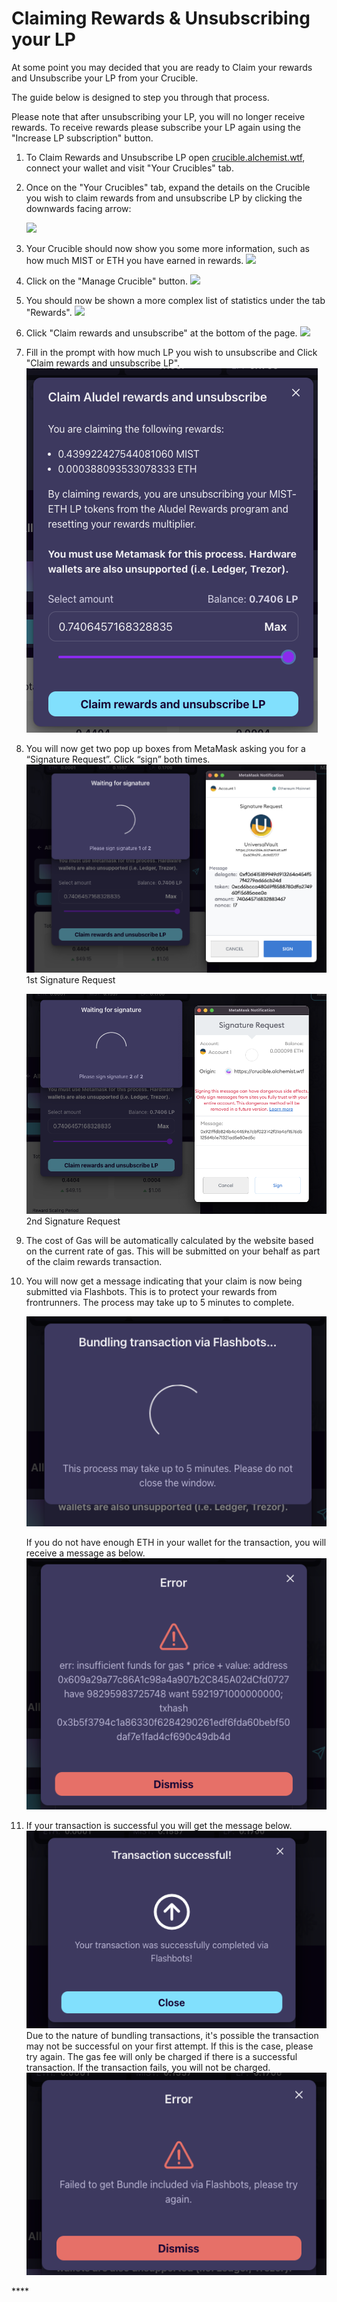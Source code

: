 # Claiming Rewards & Unsubscribing your LP

At some point you may decided that you are ready to Claim your rewards and Unsubscribe your LP from your Crucible. 

The guide below is designed to step you through that process.

Please note that after unsubscribing your LP, you will no longer receive rewards. To receive rewards please subscribe your LP again using the "Increase LP subscription" button.

1. To Claim Rewards and Unsubscribe LP open [crucible.alchemist.wtf](https://crucible.alchemist.wtf/), connect your wallet and visit "Your Crucibles" tab. 
2. Once on the "Your Crucibles" tab, expand the details on the Crucible you wish to claim rewards from and unsubscribe LP by clicking the downwards facing arrow:

  
   ![](../../.gitbook/assets/screenshot-2021-05-07-at-12.50.58.png) 

3. Your Crucible should now show you some more information, such as how much MIST or ETH you have earned in rewards. ![](../../.gitbook/assets/screenshot-2021-05-07-at-12.50.42.png)  
4. Click on the "Manage Crucible" button. ![](../../.gitbook/assets/screenshot-2021-05-07-at-12.51.04.png)  
5. You should now be shown a more complex list of statistics under the tab "Rewards".  ![](../../.gitbook/assets/screenshot-2021-05-07-at-12.51.22.png)  
6. Click "Claim rewards and unsubscribe" at the bottom of the page. ![](../../.gitbook/assets/screenshot-2021-05-07-at-13.05.52.png)  
7. Fill in the prompt with how much LP you wish to unsubscribe and Click "Claim rewards and unsubscribe LP". ![](../../.gitbook/assets/1.png)  
8. You will now get two pop up boxes from MetaMask asking you for a “Signature Request”. Click “sign” both times.  
   ![](../../.gitbook/assets/2%20%282%29%20%282%29%20%281%29.png)   
   1st Signature Request

  
   ![](../../.gitbook/assets/3%20%281%29%20%285%29%20%281%29%20%284%29.png)  
    2nd Signature Request  

9. The cost of Gas will be automatically calculated by the website based on the current rate of gas. This will be submitted on your behalf as part of the claim rewards transaction.

10. You will now get a message indicating that your claim is now being submitted via Flashbots. This is to protect your rewards from frontrunners. The process may take up to 5 minutes to complete.

    ![](../../.gitbook/assets/4%20%281%29%20%282%29.png)  
  
    If you do not have enough ETH in your wallet for the transaction, you will receive a message as below.  
    ![](../../.gitbook/assets/edlin%20%281%29.png)  

11. If your transaction is successful you will get the message below. ![](../../.gitbook/assets/6.png)  Due to the nature of bundling transactions, it's possible the transaction may not be successful on your first attempt. If this is the case, please try again. The gas fee will only be charged if there is a successful transaction. If the transaction fails, you will not be charged. ![](../../.gitbook/assets/7%20%281%29.png)





\*\*\*\*

